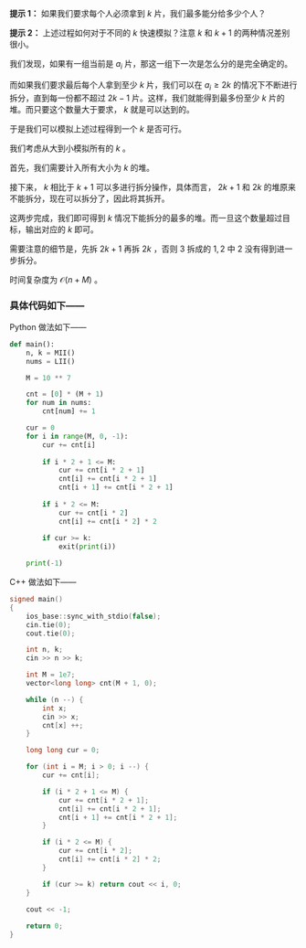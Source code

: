 **提示 1：** 如果我们要求每个人必须拿到 $k$ 片，我们最多能分给多少个人？

**提示 2：** 上述过程如何对于不同的 $k$ 快速模拟？注意 $k$ 和 $k+1$ 的两种情况差别很小。

我们发现，如果有一组当前是 $a_i$ 片，那这一组下一次是怎么分的是完全确定的。

而如果我们要求最后每个人拿到至少 $k$ 片，我们可以在 $a_i\geq 2k$ 的情况下不断进行拆分，直到每一份都不超过 $2k-1$ 片。这样，我们就能得到最多份至少 $k$ 片的堆。而只要这个数量大于要求， $k$ 就是可以达到的。

于是我们可以模拟上述过程得到一个 $k$ 是否可行。

我们考虑从大到小模拟所有的 $k$ 。

首先，我们需要计入所有大小为 $k$ 的堆。

接下来， $k$ 相比于 $k+1$ 可以多进行拆分操作，具体而言， $2k+1$ 和 $2k$ 的堆原来不能拆分，现在可以拆分了，因此将其拆开。

这两步完成，我们即可得到 $k$ 情况下能拆分的最多的堆。而一旦这个数量超过目标，输出对应的 $k$ 即可。

需要注意的细节是，先拆 $2k+1$ 再拆 $2k$ ，否则 $3$ 拆成的 $1,2$ 中 $2$ 没有得到进一步拆分。

时间复杂度为 $\mathcal{O}(n+M)$ 。

### 具体代码如下——

Python 做法如下——

```Python []
def main():
    n, k = MII()
    nums = LII()

    M = 10 ** 7

    cnt = [0] * (M + 1)
    for num in nums:
        cnt[num] += 1

    cur = 0
    for i in range(M, 0, -1):
        cur += cnt[i]
        
        if i * 2 + 1 <= M:
            cur += cnt[i * 2 + 1]
            cnt[i] += cnt[i * 2 + 1]
            cnt[i + 1] += cnt[i * 2 + 1]
        
        if i * 2 <= M:
            cur += cnt[i * 2]
            cnt[i] += cnt[i * 2] * 2
        
        if cur >= k:
            exit(print(i))

    print(-1)
```

C++ 做法如下——

```cpp []
signed main()
{
    ios_base::sync_with_stdio(false);
    cin.tie(0);
    cout.tie(0);

    int n, k;
    cin >> n >> k;

    int M = 1e7;
    vector<long long> cnt(M + 1, 0);

    while (n --) {
        int x;
        cin >> x;
        cnt[x] ++;
    }

    long long cur = 0;

    for (int i = M; i > 0; i --) {
        cur += cnt[i];

        if (i * 2 + 1 <= M) {
            cur += cnt[i * 2 + 1];
            cnt[i] += cnt[i * 2 + 1];
            cnt[i + 1] += cnt[i * 2 + 1];
        }

        if (i * 2 <= M) {
            cur += cnt[i * 2];
            cnt[i] += cnt[i * 2] * 2;
        }

        if (cur >= k) return cout << i, 0;
    }
    
    cout << -1;

    return 0;
}
```
